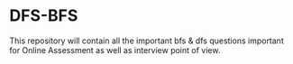 # DFS-BFS
This repository will contain all the important bfs &amp; dfs questions important for Online Assessment as well as interview point of view.
